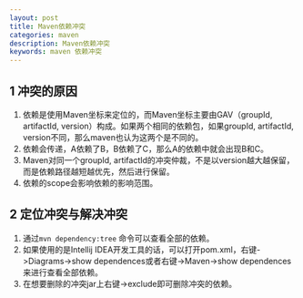 ```yaml
---
layout: post
title: Maven依赖冲突
categories: maven 
description: Maven依赖冲突
keywords: maven 依赖冲突
---
```


## 1 冲突的原因

1. 依赖是使用Maven坐标来定位的，而Maven坐标主要由GAV（groupId, artifactId, version）构成。如果两个相同的依赖包，如果groupId, artifactId, version不同，那么maven也认为这两个是不同的。
2. 依赖会传递，A依赖了B，B依赖了C，那么A的依赖中就会出现B和C。
3. Maven对同一个groupId, artifactId的冲突仲裁，不是以version越大越保留，而是依赖路径越短越优先，然后进行保留。
4. 依赖的scope会影响依赖的影响范围。

## 2 定位冲突与解决冲突

1. 通过`mvn dependency:tree` 命令可以查看全部的依赖。
2. 如果使用的是Intellij IDEA开发工具的话，可以打开pom.xml，右键->Diagrams->show dependences或者右键->Maven->show dependences来进行查看全部依赖。
3. 在想要删除的冲突jar上右键->exclude即可删除冲突的依赖。

